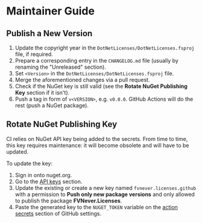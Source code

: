 ﻿Maintainer Guide
================

Publish a New Version
---------------------
1. Update the copyright year in the `DotNetLicenses/DotNetLicenses.fsproj` file, if required.
2. Prepare a corresponding entry in the `CHANGELOG.md` file (usually by renaming the "Unreleased" section).
3. Set `<Version>` in the `DotNetLicenses/DotNetLicenses.fsproj` file.
4. Merge the aforementioned changes via a pull request.
5. Check if the NuGet key is still valid (see the **Rotate NuGet Publishing Key** section if it isn't).
6. Push a tag in form of `v<VERSION>`, e.g. `v0.0.0`. GitHub Actions will do the rest (push a NuGet package).

Rotate NuGet Publishing Key
---------------------------
CI relies on NuGet API key being added to the secrets. From time to time, this key requires maintenance: it will become obsolete and will have to be updated.

To update the key:

1. Sign in onto nuget.org.
2. Go to the [API keys][nuget.api-keys] section.
3. Update the existing or create a new key named `fvnever.licenses.github` with a permission to **Push only new package versions** and only allowed to publish the package **FVNever.Licenses**.
4. Paste the generated key to the `NUGET_TOKEN` variable on the [action secrets][github.secrets] section of GitHub settings.

[github.secrets]: https://github.com/ForNeVeR/dotnet-licenses/settings/secrets/actions
[nuget.api-keys]: https://www.nuget.org/account/apikeys
